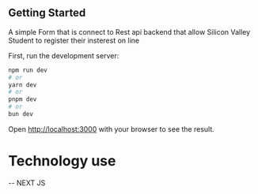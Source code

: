 ## Getting Started

A simple Form that is connect to Rest api backend that allow Silicon Valley Student to register their insterest on line 

First, run the development server:

```bash
npm run dev
# or
yarn dev
# or
pnpm dev
# or
bun dev
```

Open [http://localhost:3000](http://localhost:3000) with your browser to see the result.


# Technology use 
-- NEXT JS 


